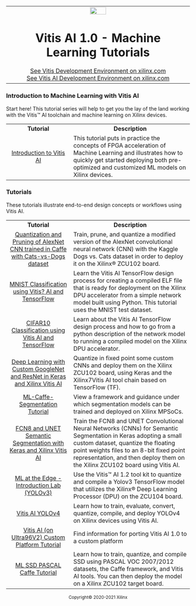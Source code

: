 <table class="sphinxhide">
 <tr width="100%">
    <td align="center"><img src="https://www.xilinx.com/content/dam/xilinx/imgs/press/media-kits/corporate/xilinx-logo.png" width="30%"/><h1>Vitis AI 1.0 - Machine Learning Tutorials</h1>
    <a href="https://www.xilinx.com/products/design-tools/vitis.html">See Vitis Development Environment on xilinx.com</br></a>
    <a href="https://www.xilinx.com/products/design-tools/vitis/vitis-ai.html">See Vitis AI Development Environment on xilinx.com</a>
    </td>
 </tr>
</table>

### Introduction to Machine Learning with Vitis AI

Start here! This tutorial series will help to get you the lay of the land working with the
Vitis™ AI toolchain and machine learning on Xilinx devices.

 <table style="width:100%">
 <tr>
 <td width="35%" align="center"><b>Tutorial</b>
 <td width="65%" align="center"><b>Description</b>
 </tr>
 <tr>
 <td align="center"><a href="./Introduction/README.md">Introduction to Vitis AI</a></td>
 <td>This tutorial puts in practice the concepts of FPGA acceleration of Machine Learning and illustrates how to
 quickly get started deploying both pre-optimized and customized ML models on Xilinx devices.</td>
 </tr>
 </table>

 ### Tutorials

These tutorials illustrate end-to-end design concepts or workflows using Vitis AI.

 <table style="width:100%">
 <tr>
 <td width="35%" align="center"><b>Tutorial</b>
 <td width="65%" align="center"><b>Description</b>
 </tr>
 <tr>
 <td align="center">
   <a href="./Tutorials/01-caffe_cats_vs_dogs/README.md">Quantization and Pruning of AlexNet CNN trained in Caffe with Cats-vs-Dogs dataset</a>
 </td>
 <td>Train, prune, and quantize a modified version of the AlexNet convolutional neural network (CNN) with the Kaggle Dogs vs. Cats dataset in order to deploy it on the Xilinx® ZCU102 board.</td>
 </tr>
 <tr>
 <td align="center">
   <a href="./Tutorials/02-MNIST_classification_tf/README.md">MNIST Classification using Vitis? AI and TensorFlow</a>
 </td>
 <td>Learn the Vitis AI TensorFlow design process for creating a compiled ELF file that is ready for deployment on the Xilinx DPU accelerator from a simple network model built using Python. This tutorial uses the MNIST test dataset.</td>
 </tr>
 <tr>
 <td align="center">
   <a href="./Tutorials/03-CIFAR10-TF/README.md">CIFAR10 Classification using Vitis AI and TensorFlow</a>
 </td>
 <td>Learn about the Vitis AI TensorFlow design process and how to go from a python description of the network model to running a compiled model on the Xilinx DPU accelerator.</td>
 </tr>
 <tr>
 <td align="center">
   <a href="./Tutorials/04-Keras_GoogleNet_ResNet/README.md">Deep Learning with Custom GoogleNet and ResNet in Keras and Xilinx Vitis AI</a>
 </td>
 <td>Quantize in fixed point some custom CNNs and deploy them on the Xilinx ZCU102 board, using Keras and the Xilinx7Vitis AI tool chain based on TensorFlow (TF).</td>
 </tr>
 <tr>
 <td align="center">
   <a href="./Tutorials/05-ML-caffe-segmentation/README.md">ML-Caffe-Segmentation Tutorial</a>
 </td>
 <td>View a framework and guidance under which segmentation models can be trained and deployed on Xilinx MPSoCs.</td>
 </tr><tr>
 <td align="center">
   <a href="./Tutorials/06-Keras_FCN8_UNET_segmentation/README.md">FCN8 and UNET Semantic Segmentation with Keras and Xilinx Vitis AI</a>
 </td>
 <td>Train the FCN8 and UNET Convolutional Neural Networks (CNNs) for Semantic Segmentation in Keras adopting a small custom dataset, quantize the floating point weights files to an 8-bit fixed point representation, and then deploy them on the Xilinx ZCU102 board using Vitis AI.</td>
 </tr>
 <tr>
 <td align="center">
   <a href="./Tutorials/07-ml-caffe-yolo3/README.md">ML at the Edge - Introduction Lab (YOLOv3)</a>
 </td>
 <td>Use the Vitis™ AI 1.2 tool kit to quantize and compile a Yolov3 TensorFlow model that utilizes the Xilinx® Deep Learning Processor (DPU) on the ZCU104 board.</td>
 </tr>
 <tr>
 <td align="center">
   <a href="./Tutorials/07-yolov4-tutorial/README.md">Vitis AI YOLOv4</a>
 </td>
 <td>Learn how to train, evaluate, convert, quantize, compile, and deploy YOLOv4 on Xilinx devices using Vitis AI.</td>
 </tr>
 <tr>
  <td align="center">
   <a href="./Tutorials/08-ultra96v2/README.md">Vitis AI (on Ultra96V2) Custom Platform Tutorial</a>
 </td>
 <td>Find information for porting Vitis AI 1.0 to a custom platform</td>
 </tr>
 <tr>
  <td align="center">
   <a href="./Tutorials/09-ml-ssd-pascal-caffe/README.md">ML SSD PASCAL Caffe Tutorial</a>
 </td>
 <td>Learn how to train, quantize, and compile SSD using PASCAL VOC 2007/2012 datasets, the Caffe framework, and Vitis AI tools. You can then deploy the model on a Xilinx ZCU102 target board.
</td>
 </tr>
 </table>

</hr>
<p class="sphinxhide" align="center"><sup>Copyright&copy; 2020-2021 Xilinx</sup></p>
